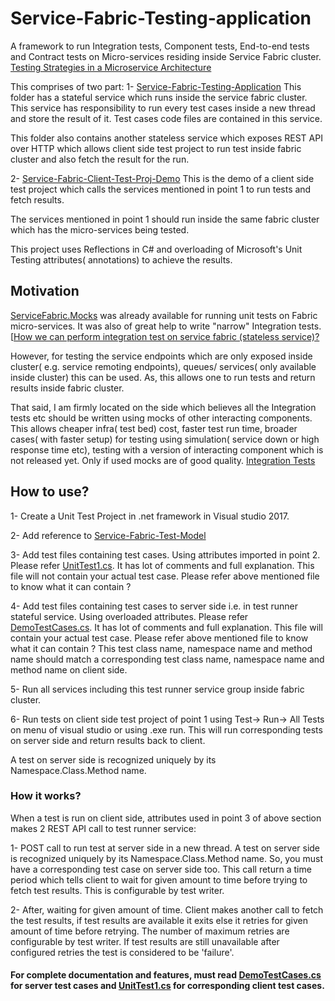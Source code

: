 # Service-Fabric-Testing-application

A framework to run Integration tests, Component tests, End-to-end tests and Contract tests on Micro-services residing inside Service Fabric cluster.
[Testing Strategies in a Microservice Architecture](https://martinfowler.com/articles/microservice-testing)

This comprises of two part:
1- [Service-Fabric-Testing-Application](https://github.com/ankitbishtkec/Service-Fabric-Testing-application/tree/master/Service-Fabric-Testing-Application "Service-Fabric-Testing-Application") This folder has a stateful service which runs inside the service fabric cluster. This service has responsibility to run every test cases inside a new thread and store the result of it. Test cases code files are contained in this service.

This folder also contains another stateless service which exposes REST API over HTTP which allows client side test project to run test inside fabric cluster and also fetch the result for the run.

2- [Service-Fabric-Client-Test-Proj-Demo](https://github.com/ankitbishtkec/Service-Fabric-Testing-application/tree/master/Service-Fabric-Client-Test-Proj-Demo "Service-Fabric-Client-Test-Proj-Demo") This is the demo of a client side test project which calls the services mentioned in point 1 to run tests and fetch results.

The services mentioned in point 1 should run inside the same fabric cluster which has the micro-services being tested.

This project uses Reflections in C# and overloading of Microsoft's Unit Testing attributes( annotations) to achieve the results.

## Motivation
 [ServiceFabric.Mocks](https://github.com/loekd/ServiceFabric.Mocks) was already available for running unit tests on Fabric micro-services. It was also of great help to write "narrow" Integration tests.[[How we can perform integration test on service fabric (stateless service)?](https://stackoverflow.com/questions/41782300/how-we-can-perform-integration-test-on-service-fabric-stateless-service)
 
 However, for testing the service endpoints which are only exposed inside cluster( e.g. service remoting endpoints), queues/ services( only available inside cluster) this can be used. As, this allows one to run tests and return results inside fabric cluster.
 
That said, I am firmly located on the side which believes all the Integration tests etc should be written using mocks of other interacting components. This allows cheaper infra( test bed) cost, faster test run time, broader cases( with faster setup) for testing using simulation( service down or high response time etc), testing with a version of interacting component which is not released yet. Only if used mocks are of good quality.
[Integration Tests](https://martinfowler.com/bliki/IntegrationTest.html)


## How to use?
1-  Create a Unit Test Project in .net framework in Visual studio 2017.

2-  Add reference to [Service-Fabric-Test-Model](https://github.com/ankitbishtkec/Service-Fabric-Testing-application/tree/master/Service-Fabric-Client-Test-Proj-Demo/Service-Fabric-Test-Model)

3- Add test files containing test cases. Using attributes imported in point 2. Please refer [UnitTest1.cs](https://github.com/ankitbishtkec/Service-Fabric-Testing-application/blob/master/Service-Fabric-Client-Test-Proj-Demo/Service-Fabric-Client-Test-Proj-Demo/TestExamples/UnitTest1.cs "UnitTest1.cs"). It has lot of comments and full explanation. This file will not contain your actual test case. Please refer above mentioned file to know what it can contain ?

4- Add test files containing test cases to server side i.e. in test runner stateful service. Using overloaded attributes. Please refer [DemoTestCases.cs](https://github.com/ankitbishtkec/Service-Fabric-Testing-application/blob/master/Service-Fabric-Testing-Application/Service_Fabric_Test_Runner/TestExamples/DemoTestCases.cs "DemoTestCases.cs"). It has lot of comments and full explanation. This file will contain your actual test case. Please refer above mentioned file to know what it can contain ? This test class name, namespace name and method name should match a corresponding test class name, namespace name and method name on client side.

5- Run all services including this test runner service group inside fabric cluster.

6- Run tests on client side test project of point 1 using Test-> Run-> All Tests on menu of visual studio or using .exe run. This will run corresponding tests on server side and return results back to client.

A test on server side is recognized uniquely by its Namespace.Class.Method name.

### How it works?
When a test is run on client side, attributes used in point 3 of above section makes 2 REST API call to test runner service:

1- POST call to run test at server side in a new thread. A test on server side is recognized uniquely by its Namespace.Class.Method name. So, you must have a corresponding test case on server side too.
This call return a time period which tells client to wait for given amount to time before trying to fetch test results. This is configurable by test writer.

2- After, waiting for given amount of time. Client makes another call to fetch the test results, if test results are available it exits else it retries for given amount of time before retrying. The number of maximum retries are configurable by test writer. If test results are still unavailable after configured retries the test is considered to be 'failure'.

#### For complete documentation and features, must read [DemoTestCases.cs](https://github.com/ankitbishtkec/Service-Fabric-Testing-application/blob/master/Service-Fabric-Testing-Application/Service_Fabric_Test_Runner/TestExamples/DemoTestCases.cs "DemoTestCases.cs") for server test cases and [UnitTest1.cs](https://github.com/ankitbishtkec/Service-Fabric-Testing-application/blob/master/Service-Fabric-Client-Test-Proj-Demo/Service-Fabric-Client-Test-Proj-Demo/TestExamples/UnitTest1.cs "UnitTest1.cs") for corresponding client test cases.
